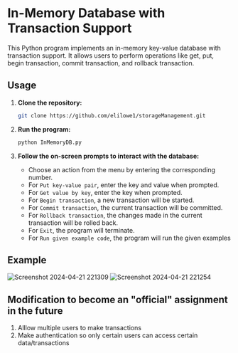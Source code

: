 # In-Memory Database with Transaction Support

This Python program implements an in-memory key-value database with transaction support. It allows users to perform operations like get, put, begin transaction, commit transaction, and rollback transaction.

## Usage
1. **Clone the repository:**
    ```bash
    git clone https://github.com/elilowe1/storageManagement.git
    ```

3. **Run the program:**
    ```bash
    python InMemoryDB.py
    ```

4. **Follow the on-screen prompts to interact with the database:**
    - Choose an action from the menu by entering the corresponding number.
    - For `Put key-value pair`, enter the key and value when prompted.
    - For `Get value by key`, enter the key when prompted.
    - For `Begin transaction`, a new transaction will be started.
    - For `Commit transaction`, the current transaction will be committed.
    - For `Rollback transaction`, the changes made in the current transaction will be rolled back.
    - For `Exit`, the program will terminate.
    - For `Run given example code`, the program will run the given examples


## Example
![Screenshot 2024-04-21 221309](https://github.com/elilowe1/storageManagement/assets/91981498/10be733e-1281-4d8d-b304-88efe5bd67cd)
![Screenshot 2024-04-21 221254](https://github.com/elilowe1/storageManagement/assets/91981498/23f65019-f684-48b3-b5c3-ca93fad90b82)


## Modification to become an "official" assignment in the future
1. Alllow multiple users to make transactions
2. Make authentication so only certain users can access certain data/transactions
